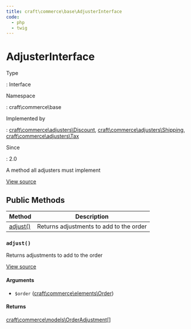 ```yaml
---
title: craft\commerce\base\AdjusterInterface
code:
  - php
  - twig
---
```


# AdjusterInterface

Type

:   Interface

Namespace

:   craft\commerce\base

Implemented by

:   [craft\commerce\adjusters\Discount](craft-commerce-adjusters-discount.md), [craft\commerce\adjusters\Shipping](craft-commerce-adjusters-shipping.md), [craft\commerce\adjusters\Tax](craft-commerce-adjusters-tax.md)

Since

:   2.0



A method all adjusters must implement





[View source](https://github.com/craftcms/commerce/blob/master/src/base/AdjusterInterface.php)






## Public Methods

| Method                                                             | Description
| ------------------------------------------------------------------ | ---------------------------------------
| [adjust()](craft-commerce-base-adjusterinterface.md#method-adjust) | Returns adjustments to add to the order

### `adjust()`





Returns adjustments to add to the order




[View source](https://github.com/craftcms/commerce/blob/master/src/base/AdjusterInterface.php#L27)


#### Arguments

- `$order` ([craft\commerce\elements\Order](craft-commerce-elements-order.md))

#### Returns

[craft\commerce\models\OrderAdjustment](craft-commerce-models-orderadjustment.md)[]









